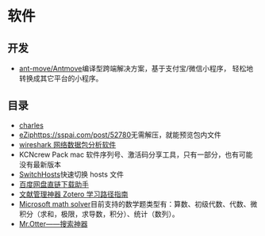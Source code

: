 # 软件

## 开发

- [ant-move/Antmove](https://github.com/ant-move/Antmove)编译型跨端解决方案，基于支付宝/微信小程序， 轻松地转换成其它平台的小程序。

## 目录

- [charles](charles.md)
- [eZip](https://ezip.awehunt.com/)<https://sspai.com/post/52780>无需解压，就能预览包内文件
- [wireshark 网络数据包分析软件](wireshark.md)
- KCNcrew Pack mac 软件序列号、激活码分享工具，只有一部分，也有可能没有最新版本
- [SwitchHosts](https://github.com/oldj/SwitchHosts/blob/master/README_cn.md)快速切换 hosts 文件
- [百度网盘直链下载助手](https://github.com/syhyz1990/baiduyun)
- [文献管理神器 Zotero 学习路径指南](https://sspai.com/post/56724)
- [Microsoft math solver](https://www.microsoft.com/en-us/download/details.aspx?id=15702)目前支持的数学题类型有：算数、初级代数、代数、微积分（求和，极限，求导数，积分）、统计（数列）。
- [Mr.Otter——搜索神器](http://xlrocket.com/mrotter/?ref=appinn)
